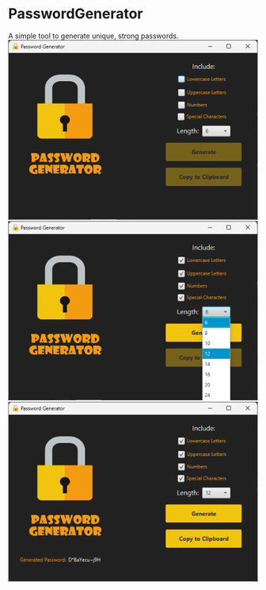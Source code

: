 # PasswordGenerator
A simple tool to generate unique, strong passwords.
![Main Window](screenshots/main.png?raw=true "Main Window")
<br />
![Set Length](screenshots/set-length.png?raw=true "Set Password Length")
<br />
![Generated Password](screenshots/generated-password.png?raw=true "Generated Password")
